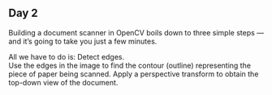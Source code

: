 ## Day 2
Building a document scanner in OpenCV boils down to three simple steps — and it’s going to take you just a few minutes.

All we have to do is:
Detect edges.<br>
Use the edges in the image to find the contour (outline) representing the piece of paper being scanned.
Apply a perspective transform to obtain the top-down view of the document.
